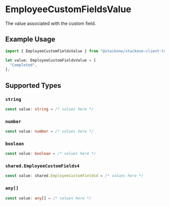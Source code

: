 # EmployeeCustomFieldsValue

The value associated with the custom field.

## Example Usage

```typescript
import { EmployeeCustomFieldsValue } from "@stackone/stackone-client-ts/sdk/models/shared";

let value: EmployeeCustomFieldsValue = [
  "Completed",
];
```

## Supported Types

### `string`

```typescript
const value: string = /* values here */
```

### `number`

```typescript
const value: number = /* values here */
```

### `boolean`

```typescript
const value: boolean = /* values here */
```

### `shared.EmployeeCustomFields4`

```typescript
const value: shared.EmployeeCustomFields4 = /* values here */
```

### `any[]`

```typescript
const value: any[] = /* values here */
```

